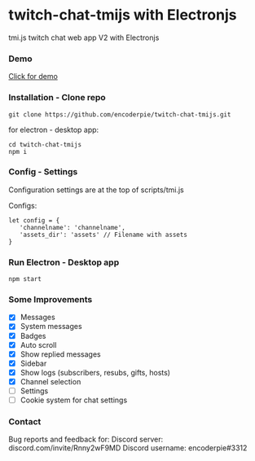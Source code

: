 # twitch-chat-tmijs with Electronjs
tmi.js twitch chat web app V2 with Electronjs

### Demo
[Click for demo](https://encoderpie.github.io/twitch-chat-tmijs/)

### Installation - Clone repo
```
git clone https://github.com/encoderpie/twitch-chat-tmijs.git
```

for electron - desktop app:
```
cd twitch-chat-tmijs
npm i
```

### Config - Settings
Configuration settings are at the top of scripts/tmi.js

Configs:
```
let config = {
   'channelname': 'channelname',
   'assets_dir': 'assets' // Filename with assets
}
```

### Run Electron - Desktop app
```
npm start
```

### Some Improvements
- [x] Messages
- [x] System messages
- [x] Badges
- [x] Auto scroll
- [x] Show replied messages
- [x] Sidebar
- [x] Show logs (subscribers, resubs, gifts, hosts)
- [x] Channel selection
- [ ] Settings
- [ ] Cookie system for chat settings

### Contact
Bug reports and feedback for:
Discord server: discord.com/invite/Rnny2wF9MD
Discord username: encoderpie#3312